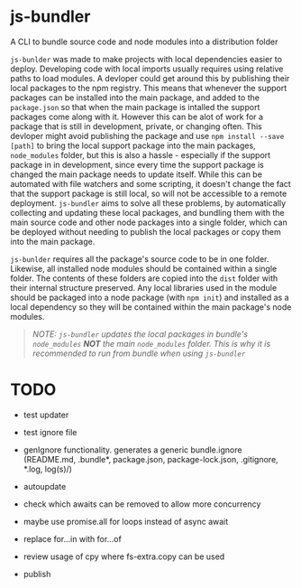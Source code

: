# js-bundler

A CLI to bundle source code and node modules into a distribution folder

`js-bunlder` was made to make projects with local dependencies easier to deploy. Developing code with local imports usually requires using relative paths to load modules. A devloper could get around this by publishing their local packages to the npm registry. This means that whenever the support packages can be installed into the main package, and added to the `package.json` so that when the main package is intalled the support packages come along with it. However this can be alot of work for a package that is still in development, private, or changing often. This devloper might avoid publishing the package and use `npm install --save [path]` to bring the local support package into the main packages, `node_modules` folder, but this is also a hassle - especially if the support package in in development, since every time the support package is changed the main package needs to update itself. While this can be automated with file watchers and some scripting, it doesn't change the fact that the support package is still local, so will not be accessible to a remote deployment. `js-bundler` aims to solve all these problems, by automatically collecting and updating these local packages, and bundling them with the main source code and other node packages into a single folder, which can be deployed without needing to publish the local packages or copy them into the main package.

`js-bunlder` requires all the package's source code to be in one folder. Likewise, all installed node modules should be contained within a single folder. The contents of these folders are copied into the `dist` folder with their internal structure preserved. Any local libraries used in the module should be packaged into a node package (with `npm init`) and installed as a local dependency so they will be contained within the main package's node modules.

> _NOTE: `js-bundler` updates the local packages in bundle's `node_modules` **NOT** the main `node_modules` folder. This is why it is recommended to run from bundle when using `js-bundler`_

# TODO

- test updater
- test ignore file

- genIgnore functionality. generates a generic bundle.ignore (README.md, .bundle\*, package.json, package-lock.json, .gitignore, \*.log, log(s)/)

- autoupdate

- check which awaits can be removed to allow more concurrency
- maybe use promise.all for loops instead of async await
- replace for...in with for...of
- review usage of cpy where fs-extra.copy can be used

- publish
